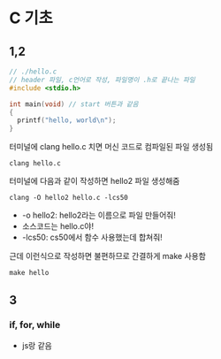# C 기초

## 1,2
``` c
// ./hello.c
// header 파일, c언어로 작성, 파일명이 .h로 끝나는 파일
#include <stdio.h> 

int main(void) // start 버튼과 같음
{
  printf("hello, world\n");
}
```

터미널에 clang hello.c 치면 머신 코드로 컴파일된 파일 생성됨
```
clang hello.c
```

터미널에 다음과 같이 작성하면 hello2 파일 생성해줌 
```
clang -O hello2 hello.c -lcs50
```
 - -o hello2: hello2라는 이름으로 파일 만들어줘!
 - 소스코드는 hello.c야!
 - -lcs50: cs50에서 함수 사용했는데 합쳐줘! 


근데 이런식으로 작성하면 불편하므로 간결하게 make 사용함  

```
make hello
```

## 3

### if, for, while 
- js랑 같음

